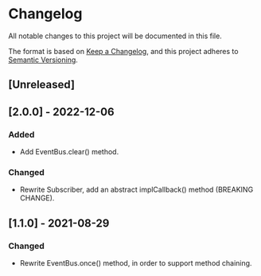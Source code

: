 # Changelog

All notable changes to this project will be documented in this file.

The format is based on [Keep a Changelog](https://keepachangelog.com/en/1.0.0/),
and this project adheres to [Semantic Versioning](https://semver.org/spec/v2.0.0.html).

## [Unreleased]

## [2.0.0] - 2022-12-06

### Added

-   Add EventBus.clear() method.

### Changed

-   Rewrite Subscriber, add an abstract implCallback() method (BREAKING CHANGE).

## [1.1.0] - 2021-08-29

### Changed

-   Rewrite EventBus.once() method, in order to support method chaining.
